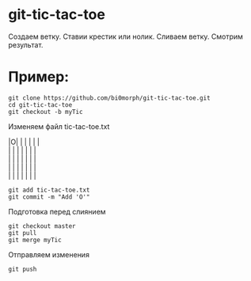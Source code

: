 # git-tic-tac-toe  
Создаем ветку. Ставии крестик или нолик. Сливаем ветку. Смотрим результат.  
  
  
# Пример:  
```
git clone https://github.com/bi0morph/git-tic-tac-toe.git  
cd git-tic-tac-toe  
git checkout -b myTic  
```
Изменяем файл tic-tac-toe.txt  

|O| | | | | |  
| | | | | | |  
| | | | | | |  
| | | | | | |  
| | | | | | |  
  
```
git add tic-tac-toe.txt  
git commit -m "Add 'O'"  
```
  
Подготовка перед слиянием  
  
```
git checkout master  
git pull  
git merge myTic
```

Отправляем изменения

```
git push
```
